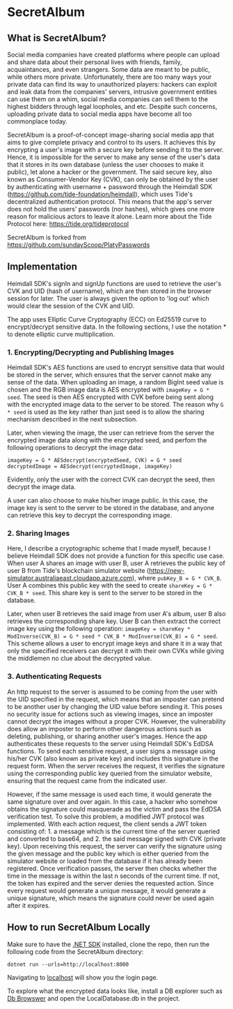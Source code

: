 # SecretAlbum
## What is SecretAlbum?
Social media companies have created platforms where people can upload and share data about their personal lives with friends, family, acquaintances, and even strangers. Some data are meant to be public, while others more private. Unfortunately, there are too many ways your private data can find its way to unauthorized players: hackers can exploit and leak data from the companies' servers, intrusive government entities can use them on a whim, social media companies can sell them to the highest bidders through legal loopholes, and etc. Despite such concerns, uploading private data to social media apps have become all too commonplace today.

SecretAlbum is a proof-of-concept image-sharing social media app that aims to give complete privacy and control to its users. It achieves this by encrypting a user's image with a secure key before sending it to the server. Hence, it is impossible for the server to make any sense of the user's data that it stores in its own database (unless the user chooses to make it public), let alone a hacker or the government. The said secure key, also known as Consumer-Vendor Key (CVK), can only be obtained by the user by authenticating with username + password through the Heimdall SDK (https://github.com/tide-foundation/heimdall), which uses Tide's decentralized authentication protocol. This means that the app's server does not hold the users' passwords (nor hashes), which gives one more reason for malicious actors to leave it alone. Learn more about the Tide Protocol here: https://tide.org/tideprotocol

SecretAlbum is forked from https://github.com/sundayScoop/PlatyPasswords

## Implementation
Heimdall SDK's signIn and signUp functions are used to retrieve the user's CVK and UID (hash of username), which are then stored in the browser session for later. The user is always given the option to 'log out' which would clear the session of the CVK and UID. 

The app uses Elliptic Curve Cryptography (ECC) on Ed25519 curve to encrypt/decrypt sensitive data. In the following sections, I use the notation * to denote elliptic curve multiplication.

### 1. Encrypting/Decrypting and Publishing Images 
Heimdall SDK's AES functions are used to encrypt sensitive data that would be stored in the server, which ensures that the server cannot make any sense of the data. When uploading an image, a random BigInt seed value is chosen and the RGB image data is AES encrypted with `imageKey = G * seed`. The seed is then AES encrypted with CVK before being sent along with the encrypted image data to the server to be stored. The reason why `G * seed` is used as the key rather than just seed is to allow the sharing mechanism described in the next subsection.

Later, when viewing the image, the user can retrieve from the server the encrypted image data along with the encrypted seed, and perfom the following operations to decrypt the image data: 

```
imageKey = G * AESdecrypt(encryptedSeed, CVK) = G * seed
decryptedImage = AESdecrypt(encryptedImage, imageKey)
```

Evidently, only the user with the correct CVK can decrypt the seed, then decrypt the image data.

A user can also choose to make his/her image public. In this case, the image key is sent to the server to be stored in the database, and anyone can retrieve this key to decrypt the corresponding image.

### 2. Sharing Images
Here, I describe a cryptographic scheme that I made myself, because I believe Heimdall SDK does not provide a function for this specific use case. When user A shares an image with user B, user A retrieves the public key of user B from Tide's blockchain simulator website (https://new-simulator.australiaeast.cloudapp.azure.com), where `pubKey_B = G * CVK_B`. User A combines this public key with the seed to create `shareKey = G * CVK_B * seed`. This share key is sent to the server to be stored in the database. 

Later, when user B retrieves the said image from user A's album, user B also retrieves the corresponding share key. User B can then extract the correct image key using the following operation: `imageKey = shareKey * ModInverse(CVK_B) = G * seed * CVK_B * ModInverse(CVK_B) = G * seed`. This scheme allows a user to encrypt image keys and share it in a way that only the specified receivers can decrypt it with their own CVKs while giving the middlemen no clue about the decrypted value.

### 3. Authenticating Requests
An http request to the server is assumed to be coming from the user with the UID specified in the request, which means that an imposter can pretend to be another user by changing the UID value before sending it. This poses no security issue for actions such as viewing images, since an imposter cannot decrypt the images without a proper CVK. However, the vulnerability does allow an imposter to perform other dangerous actions such as deleting, publishing, or sharing another user's images. Hence the app authenticates these requests to the server using Heimdall SDK's EdDSA functions. To send each sensitive request, a user signs a message using his/her CVK (also known as private key) and includes this signature in the request form. When the server receives the request, it verifies the signature using the corresponding public key queried from the simulator website, ensuring that the request came from the indicated user.

However, if the same message is used each time, it would generate the same signature over and over again. In this case, a hacker who somehow obtains the signature could masquerade as the victim and pass the EdDSA verification test. To solve this problem, a modified JWT protocol was implemented. With each action request, the client sends a JWT token consisting of: 1. a message which is the current time of the server queried and converted to base64, and 2. the said message signed with CVK (private key). Upon receiving this request, the server can verify the signature using the given message and the public key which is either queried from the simulator website or loaded from the database if it has already been registered. Once verification passes, the server then checks whether the time in the message is within the last n seconds of the current time. If not, the token has expired and the server denies the requested action. Since every request would generate a unique message, it would generate a unique signature, which means the signature could never be used again after it expires.

## How to run SecretAlbum Locally
Make sure to have the [.NET SDK](https://dotnet.microsoft.com/en-us/download/dotnet/6.0) installed, clone the repo, then run the following code from the SecretAlbum directory:

```
dotnet run --urls=http://localhost:8000
```

Navigating to [localhost](http://localhost:8000) will show you the login page. 

To explore what the encrypted data looks like, install a DB explorer such as [Db Browswer](https://sqlitebrowser.org/) and open the LocalDatabase.db in the project.

